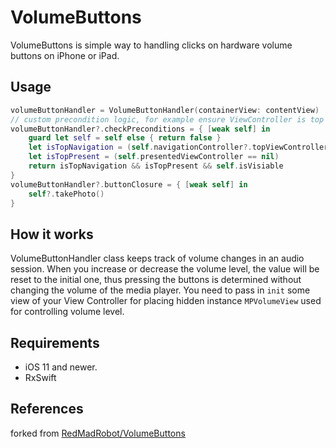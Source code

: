 # VolumeButtons

VolumeButtons is simple way to handling clicks on hardware volume buttons on iPhone or iPad. 

## Usage

```swift
volumeButtonHandler = VolumeButtonHandler(containerView: contentView)
// custom precondition logic, for example ensure ViewController is top and visible
volumeButtonHandler?.checkPreconditions = { [weak self] in
	guard let self = self else { return false }
	let isTopNavigation = (self.navigationController?.topViewController == self)
	let isTopPresent = (self.presentedViewController == nil)
	return isTopNavigation && isTopPresent && self.isVisiable
}
volumeButtonHandler?.buttonClosure = { [weak self] in
	self?.takePhoto()
}
```

## How it works

VolumeButtonHandler class keeps track of volume changes in an audio session. When you increase or decrease the volume level, the value will be reset to the initial one, thus pressing the buttons is determined without changing the volume of the media player. You need to pass in `init` some view of your View Controller for placing hidden instance `MPVolumeView` used for controlling volume level.

## Requirements

- iOS 11 and newer.
- RxSwift

## References

forked from [RedMadRobot/VolumeButtons](https://github.com/RedMadRobot/VolumeButtons)